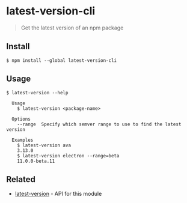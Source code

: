 # latest-version-cli

> Get the latest version of an npm package

## Install

```
$ npm install --global latest-version-cli
```

## Usage

```
$ latest-version --help

  Usage
    $ latest-version <package-name>

  Options
    --range  Specify which semver range to use to find the latest version

  Examples
    $ latest-version ava
    3.13.0
    $ latest-version electron --range=beta
    11.0.0-beta.11
```

## Related

- [latest-version](https://github.com/sindresorhus/latest-version) - API for this module
